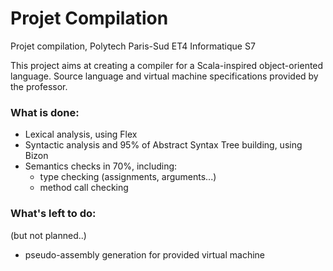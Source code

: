 # Projet Compilation
Projet compilation, Polytech Paris-Sud ET4 Informatique S7

This project aims at creating a compiler for a Scala-inspired object-oriented language.
Source language and virtual machine specifications provided by the professor.

### What is done:
  - Lexical analysis, using Flex
  - Syntactic analysis and 95% of Abstract Syntax Tree building, using Bizon
  - Semantics checks in 70%, including:
    - type checking (assignments, arguments...)
    - method call checking

### What's left to do:
(but not planned..)
  - pseudo-assembly generation for provided virtual machine
